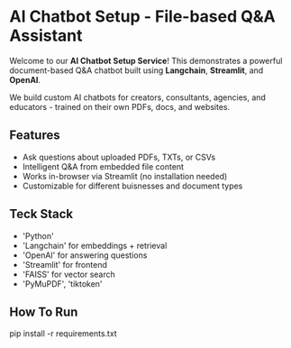 # AI Chatbot Setup - File-based Q&A Assistant

Welcome to our **AI Chatbot Setup Service**! This demonstrates a powerful document-based Q&A chatbot built using **Langchain**, **Streamlit**, and **OpenAI**.

We build custom AI chatbots for creators, consultants, agencies, and educators - trained on their own PDFs, docs, and websites.

## Features
- Ask questions about uploaded PDFs, TXTs, or CSVs
- Intelligent Q&A from embedded file content
- Works in-browser via Streamlit (no installation needed)
- Customizable for different buisnesses and document types

## Teck Stack
- 'Python'
- 'Langchain' for embeddings + retrieval
- 'OpenAI' for answering questions
- 'Streamlit' for frontend
- 'FAISS' for vector search
- 'PyMuPDF', 'tiktoken'

## How To Run

pip install -r requirements.txt
